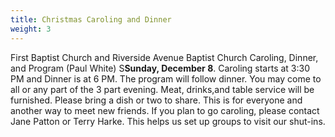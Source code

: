```yaml
---
title: Christmas Caroling and Dinner
weight: 3
---
```


First Baptist Church and  Riverside Avenue Baptist Church Caroling, Dinner, and Program (Paul White) S**Sunday, December 8**. Caroling starts at 3:30 PM and Dinner is at 6 PM. The program will follow dinner. You may come to all or any part of the 3 part evening. Meat, drinks,and table service will be furnished. Please bring a dish or two to share. This is for everyone and another way to meet new friends. If you plan to go caroling, please contact Jane Patton or Terry Harke. This helps us set up groups to visit our shut-ins.